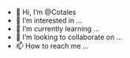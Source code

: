 - 👋 Hi, I’m @Cotales
- 👀 I’m interested in ...
- 🌱 I’m currently learning ...
- 💞️ I’m looking to collaborate on ...
- 📫 How to reach me ...

<!---
Cotales/Cotales is a ✨ special ✨ repository because its `README.md` (this file) appears on your GitHub profile.
You can click the Preview link to take a look at your changes.
--->
